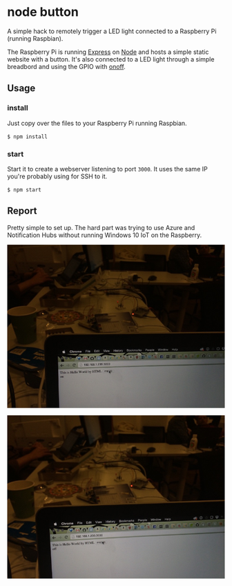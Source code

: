 # node button

A simple hack to remotely trigger a LED light connected to a Raspberry Pi (running Raspbian).

The Raspberry Pi is running [Express](http://expressjs.com/) on [Node](https://nodejs.org/) and hosts a simple static website with a button. It's also connected to a LED light through a simple breadbord and using the GPIO with [onoff](https://github.com/fivdi/onoff).

## Usage

### install

Just copy over the files to your Raspberry Pi running Raspbian.

````
$ npm install
````

### start

Start it to create a webserver listening to port `3000`. It uses the same IP you're probably using for SSH to it.

````
$ npm start
````

## Report

Pretty simple to set up. The hard part was trying to use Azure and Notification Hubs without running Windows 10 IoT on the Raspberry.

![On](on.jpg "LED on")

![Off](off.jpg "LED off")
